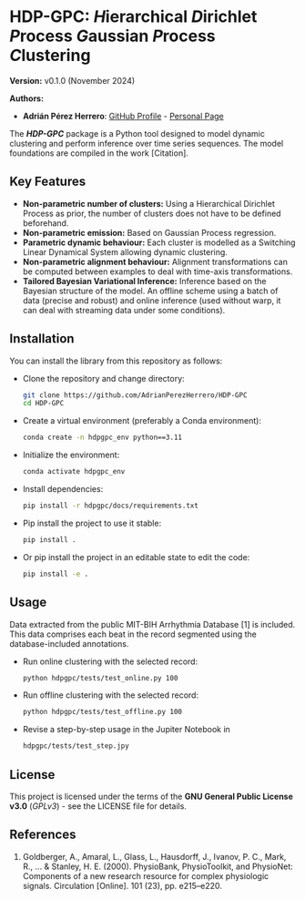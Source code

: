 # HDP-GPC: <i>H</i>ierarchical <i>D</i>irichlet <i>P</i>rocess <i>G</i>aussian <i>P</i>rocess <i>C</i>lustering 

**Version:** v0.1.0 (November 2024)

**Authors:**
 - **Adrián Pérez Herrero**: [GitHub Profile](https://github.com/AdrianPerezHerrero) -
[Personal Page](https://citius.gal/team/adrian-perez-herrero)


The ***HDP-GPC*** package is a Python tool designed to model dynamic clustering and perform inference over time series sequences.
The model foundations are compiled in the work [Citation].

## Key Features
- **Non-parametric number of clusters:** Using a Hierarchical Dirichlet Process as prior, the number of clusters
does not have to be defined beforehand.
- **Non-parametric emission:** Based on Gaussian Process regression.
- **Parametric dynamic behaviour:** Each cluster is modelled as a Switching Linear Dynamical System allowing dynamic clustering.
- **Non-parametric alignment behaviour:** Alignment transformations can be computed between examples to deal with time-axis transformations.
- **Tailored Bayesian Variational Inference:** Inference based on the Bayesian structure of the model.
An offline scheme using a batch of data (precise and robust) and online inference (used without warp, it can deal with streaming data under some conditions).

## Installation
You can install the library from this repository as follows:
- Clone the repository and change directory:
    ```bash
    git clone https://github.com/AdrianPerezHerrero/HDP-GPC
    cd HDP-GPC
    ```
- Create a virtual environment (preferably a Conda environment):
    ```bash
    conda create -n hdpgpc_env python==3.11
    ```
- Initialize the environment:
    ```bash
    conda activate hdpgpc_env
    ```
- Install dependencies:
    ```bash
    pip install -r hdpgpc/docs/requirements.txt
    ```
- Pip install the project to use it stable:
    ```bash
    pip install .
    ```
- Or pip install the project in an editable state to edit the code:
    ```bash
    pip install -e .
    ```
    
## Usage

Data extracted from the public MIT-BIH Arrhythmia Database [1] is included.
This data comprises each beat in the record segmented using the database-included annotations. 
- Run online clustering with the selected record:
    ```bash
    python hdpgpc/tests/test_online.py 100
    ```
- Run offline clustering with the selected record:
    ```bash
    python hdpgpc/tests/test_offline.py 100
    ```
- Revise a step-by-step usage in the Jupiter Notebook in
    ```bash
    hdpgpc/tests/test_step.jpy
    ```

## License
This project is licensed under the terms of the **GNU General Public License v3.0** (*GPLv3*) - see the LICENSE file 
for details.

## References
1. Goldberger, A., Amaral, L., Glass, L., Hausdorff, J., Ivanov, P. C., Mark, R., ... & Stanley, H. E. (2000).
PhysioBank, PhysioToolkit, and PhysioNet: Components of a new research resource for complex physiologic signals.
Circulation [Online]. 101 (23), pp. e215–e220.
